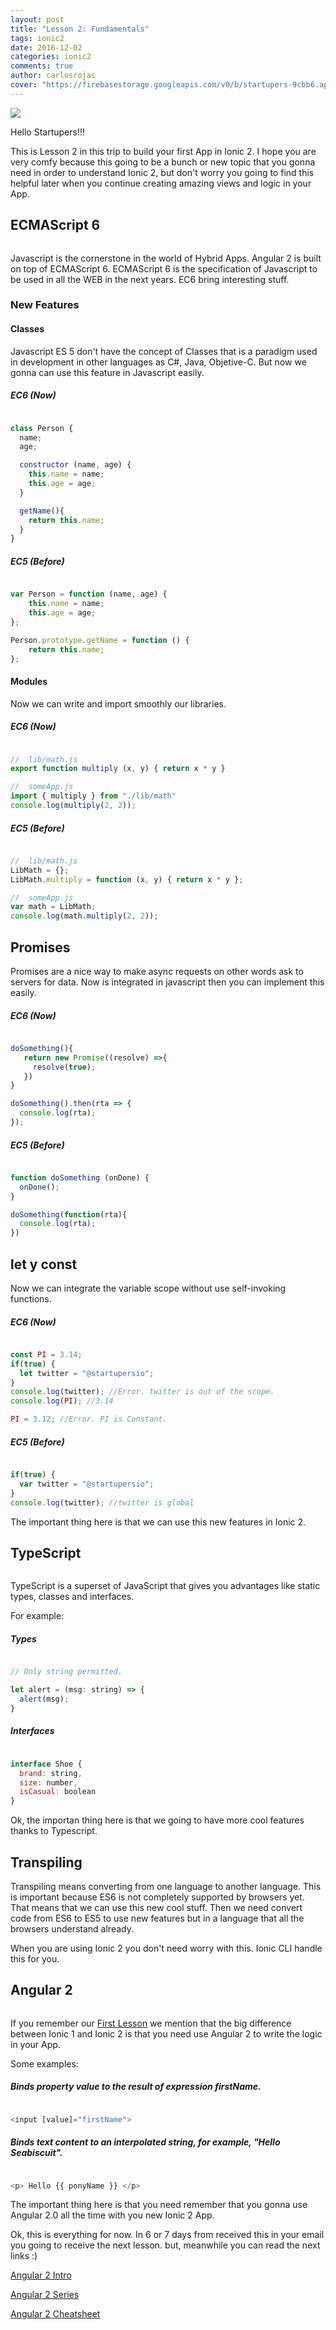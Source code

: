 ```yaml
---
layout: post
title: "Lesson 2: Fundamentals"
tags: ionic2
date: 2016-12-02
categories: ionic2
comments: true
author: carlosrojas
cover: "https://firebasestorage.googleapis.com/v0/b/startupers-9cbb6.appspot.com/o/Posts%2FAAEAAQAAAAAAAAT0AAAAJDliNTk5MmU3LWM5ZmUtNGJmYi1iOTI3LTY5MTExOTI0NWExYg%20(1).jpg?alt=media&token=a9ca42a8-f648-4cab-8329-cccd1f29ee62"
---
```


<img src="https://firebasestorage.googleapis.com/v0/b/startupers-9cbb6.appspot.com/o/Posts%2FAAEAAQAAAAAAAAT0AAAAJDliNTk5MmU3LWM5ZmUtNGJmYi1iOTI3LTY5MTExOTI0NWExYg%20(1).jpg?alt=media&token=a9ca42a8-f648-4cab-8329-cccd1f29ee62" />

Hello Startupers!!!

This is Lesson 2 in this trip to build your first App in Ionic 2. I hope you are very comfy because this going
to be a bunch or new topic that you gonna need in order to understand Ionic 2, but don't worry you going to 
find this helpful later when you continue creating amazing views and logic in your App.

## ECMAScript 6

<img src="https://firebasestorage.googleapis.com/v0/b/startupers-9cbb6.appspot.com/o/Posts%2FkYzZHh%20(1).png?alt=media&token=6751662a-3239-41bb-948c-08b6d1eeefed" alt="">

Javascript is the cornerstone in the world of Hybrid Apps. Angular 2 is built on top of ECMAScript 6.
ECMAScript 6 is the specification of Javascript to be used in all the WEB in the next years. EC6 bring 
interesting stuff.

### New Features

#### Classes

Javascript ES 5 don't have the concept of Classes that is a paradigm used in development in other languages as C#, Java,
Objetive-C. But now we gonna can use this feature in Javascript easily.

##### EC6 (Now)

````javascript

class Person {
  name;
  age;

  constructor (name, age) {
    this.name = name;
    this.age = age;
  }

  getName(){
    return this.name;
  }
}

````

##### EC5 (Before)

````javascript

var Person = function (name, age) {
    this.name = name;
    this.age = age;
};

Person.prototype.getName = function () {
    return this.name;
};

````

#### Modules

Now we can write and import smoothly our libraries.

##### EC6 (Now)

````javascript

//  lib/math.js
export function multiply (x, y) { return x * y }

//  someApp.js
import { multiply } from "./lib/math"
console.log(multiply(2, 2));

````

##### EC5 (Before)

````javascript

//  lib/math.js
LibMath = {};
LibMath.multiply = function (x, y) { return x * y };

//  someApp.js
var math = LibMath;
console.log(math.multiply(2, 2));

````

## Promises

Promises are a nice way to make async requests on other words ask to servers for data. Now is integrated in javascript then you
can implement this easily.

##### EC6 (Now)

````javascript

doSomething(){
   return new Promise((resolve) =>{
     resolve(true);
   })
}

doSomething().then(rta => {
  console.log(rta);
});

````

##### EC5 (Before)

````javascript

function doSomething (onDone) {
  onDone();
}

doSomething(function(rta){
  console.log(rta);
})

````
## let y const

Now we can integrate the variable scope without use self-invoking functions.

##### EC6 (Now)

````javascript

const PI = 3.14;
if(true) {
  let twitter = "@startupersio";
}
console.log(twitter); //Error. twitter is out of the scope.
console.log(PI); //3.14

PI = 3.12; //Error. PI is Constant.

````

##### EC5 (Before)

````javascript

if(true) {
  var twitter = "@startupersio";
}
console.log(twitter); //twitter is global

````

The important thing here is that we can use this new features in Ionic 2.

## TypeScript

<img src="https://firebasestorage.googleapis.com/v0/b/startupers-9cbb6.appspot.com/o/Posts%2Fhm2KzP%20(1).jpg?alt=media&token=55c515d2-a07c-4e48-b9c4-386c1ee7efee" alt="">

TypeScript is a superset of JavaScript that gives you advantages like static types, classes and interfaces.

For example:

##### Types

````javascript

// Only string permitted.

let alert = (msg: string) => {
  alert(msg);
}

````

##### Interfaces

````javascript

interface Shoe {
  brand: string,
  size: number,
  isCasual: boolean
}

````

Ok, the importan thing here is that we going to have more cool features thanks to Typescript.

## Transpiling

Transpiling means converting from one language to another language. This is important because ES6 is not completely
supported by browsers yet. That means that we can use this new cool stuff. Then we need convert code from ES6 to ES5
to use new features but in a language that all the browsers understand already.

When you are using Ionic 2 you don't need worry with this. Ionic CLI handle this for you.


## Angular 2

<img src="https://firebasestorage.googleapis.com/v0/b/startupers-9cbb6.appspot.com/o/Posts%2FZiY7lT8%20(1).jpg?alt=media&token=2a2737ac-f30c-46e6-954d-c6711734a8df" alt="">

If you remember our [First Lesson](/ionic-2-lesson1) we mention that the big difference between Ionic 1 and Ionic 2 is that you need 
use Angular 2 to write the logic in your App.

Some examples:


##### Binds property value to the result of expression firstName.

````javascript

<input [value]="firstName">

````

#####  Binds text content to an interpolated string, for example, "Hello Seabiscuit".

````javascript

<p> Hello {{ ponyName }} </p>

````

The important thing here is that you need remember that you gonna use Angular 2.0 all the time with you new Ionic 2 App.

Ok, this is everything for now. In 6 or 7 days from received this in your email you going to receive the next lesson. but, meanwhile you can read the next links :)

[Angular 2 Intro](http://j.mp/2gRgW9A)

[Angular 2 Series](http://j.mp/1zaQGbP)

[Angular 2 Cheatsheet](http://j.mp/2gReoIz)

